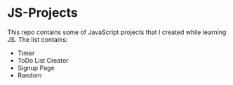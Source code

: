 # JS-Projects

This repo contains some of JavaScript projects that I created while learning JS.
The list contains:
* Timer
* ToDo List Creator
* Signup Page
* Random
